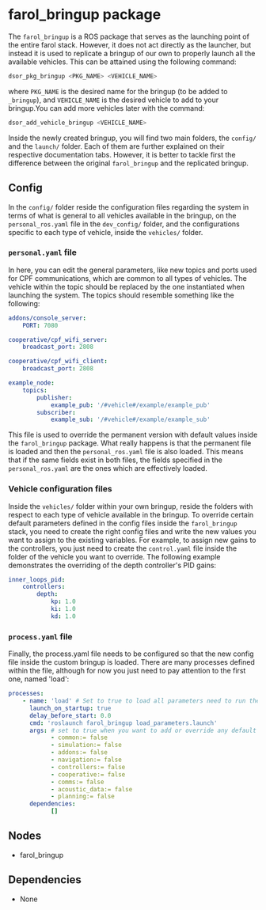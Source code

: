 # farol_bringup package

The `farol_bringup` is a ROS package that serves as the launching point of the entire farol stack. However, it does not act directly as the launcher, but instead it is used to replicate a bringup of our own to properly launch all the available vehicles. This can be attained using the following command:

```bash
dsor_pkg_bringup <PKG_NAME> <VEHICLE_NAME>
```

where `PKG_NAME` is the desired name for the bringup (to be added to `_bringup`), and `VEHICLE_NAME` is the desired vehicle to add to your bringup.You can add more vehicles later with the command:

```bash
dsor_add_vehicle_bringup <VEHICLE_NAME>
```

Inside the newly created bringup, you will find two main folders, the `config/` and the `launch/` folder. Each of them are further explained on their respective documentation tabs. However, it is better to tackle first the difference between the original `farol_bringup` and the replicated bringup.

## Config

In the `config/` folder reside the configuration files regarding the system in terms of what is general to all vehicles available in the bringup, on the `personal_ros.yaml` file in the `dev_config/` folder, and the configurations specific to each type of vehicle, inside the `vehicles/` folder.

### `personal.yaml` file

In here, you can edit the general parameters, like new topics and ports used for CPF communications, which are common to all types of vehicles. The vehicle within the topic should be replaced by the one instantiated when launching the system. The topics should resemble something like the following:

```yaml
addons/console_server:
    PORT: 7080

cooperative/cpf_wifi_server:
    broadcast_port: 2808

cooperative/cpf_wifi_client:
    broadcast_port: 2808

example_node:
    topics:
        publisher:
            example_pub: '/#vehicle#/example/example_pub'
        subscriber:
            example_sub: '/#vehicle#/example/example_sub'
```

This file is used to override the permanent version with default values inside the `farol_bringup` package. What really happens is that the permanent file is loaded and then the `personal_ros.yaml` file is also loaded. This means that if the same fields exist in both files, the fields specified in the `personal_ros.yaml` are the ones which are effectively loaded.

### Vehicle configuration files

Inside the `vehicles/` folder within your own bringup, reside the folders with respect to each type of vehicle available in the bringup. To override certain default parameters defined in the config files inside the `farol_bringup` stack, you need to create the right config files and write the new values you want to assign to the existing variables. For example, to assign new gains to the controllers, you just need to create the `control.yaml` file inside the folder of the vehicle you want to override. The following example demonstrates the overriding of the depth controller's PID gains:

```yaml
inner_loops_pid:
    controllers:
        depth:
            kp: 1.0
            ki: 1.0
            kd: 1.0
```

### `process.yaml` file

Finally, the process.yaml file needs to be configured so that the new config file inside the custom bringup is loaded. There are many processes defined within the file, although for now you just need to pay attention to the first one, named 'load':

```yaml
processes:
    - name: 'load' # Set to true to load all parameters need to run the stack
      launch_on_startup: true
      delay_before_start: 0.0
      cmd: 'roslaunch farol_bringup load_parameters.launch'
      args: # set to true when you want to add or override any default parameter(s)
            - common:= false
            - simulation:= false
            - addons:= false
            - navigation:= false
            - controllers:= false
            - cooperative:= false
            - comms:= false
            - acoustic_data:= false
            - planning:= false 
      dependencies:
            []
```

## Nodes

* farol_bringup

## Dependencies

* None
